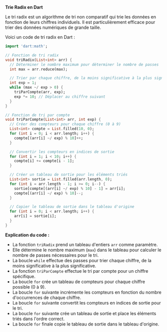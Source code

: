 **Trie Radix en Dart**

Le tri radix est un algorithme de tri non comparatif qui trie les données en fonction de leurs chiffres individuels. Il est particulièrement efficace pour trier des données numériques de grande taille.

Voici un code de tri radix en Dart :

```dart
import 'dart:math';

// Fonction de tri radix
void triRadix(List<int> arr) {
  // Déterminer le nombre maximum pour déterminer le nombre de passes
  int max = arr.reduce(max);

  // Trier par chaque chiffre, de la moins significative à la plus significative
  int exp = 1;
  while (max ~/ exp > 0) {
    triParCompte(arr, exp);
    exp *= 10; // Déplacer au chiffre suivant
  }
}

// Fonction de tri par compte
void triParCompte(List<int> arr, int exp) {
  // Créer des compteurs pour chaque chiffre (0 à 9)
  List<int> compte = List.filled(10, 0);
  for (int i = 0; i < arr.length; i++) {
    compte[(arr[i] ~/ exp) % 10]++;
  }

  // Convertir les compteurs en indices de sortie
  for (int i = 1; i < 10; i++) {
    compte[i] += compte[i - 1];
  }

  // Créer un tableau de sortie pour les éléments triés
  List<int> sortie = List.filled(arr.length, 0);
  for (int i = arr.length - 1; i >= 0; i--) {
    sortie[compte[(arr[i] ~/ exp) % 10] - 1] = arr[i];
    compte[(arr[i] ~/ exp) % 10]--;
  }

  // Copier le tableau de sortie dans le tableau d'origine
  for (int i = 0; i < arr.length; i++) {
    arr[i] = sortie[i];
  }
}
```

**Explication du code :**

* La fonction `triRadix` prend un tableau d'entiers `arr` comme paramètre.
* Elle détermine le nombre maximum (`max`) dans le tableau pour calculer le nombre de passes nécessaires pour le tri.
* La boucle `while` effectue des passes pour trier chaque chiffre, de la moins significative à la plus significative.
* La fonction `triParCompte` effectue le tri par compte pour un chiffre spécifique.
* La boucle `for` crée un tableau de compteurs pour chaque chiffre possible (0 à 9).
* La boucle `for` suivante incrémente les compteurs en fonction du nombre d'occurrences de chaque chiffre.
* La boucle `for` suivante convertit les compteurs en indices de sortie pour le tri.
* La boucle `for` suivante crée un tableau de sortie et place les éléments triés dans l'ordre correct.
* La boucle `for` finale copie le tableau de sortie dans le tableau d'origine.